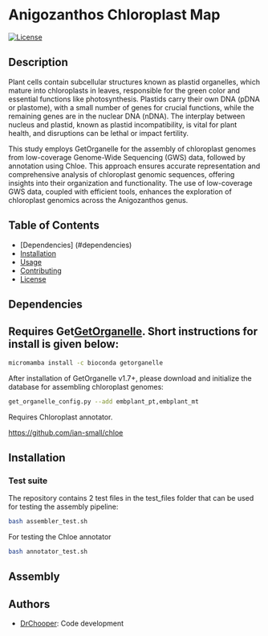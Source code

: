 # Anigozanthos Chloroplast Map

[![License](https://img.shields.io/badge/license-MIT-blue.svg)](LICENSE)

## Description
Plant cells contain subcellular structures known as plastid organelles, which mature into chloroplasts in leaves, responsible for the green color and essential functions like photosynthesis. Plastids carry their own DNA (pDNA or plastome), with a small number of genes for crucial functions, while the remaining genes are in the nuclear DNA (nDNA). The interplay between nucleus and plastid, known as plastid incompatibility, is vital for plant health, and disruptions can be lethal or impact fertility.

This study employs GetOrganelle for the assembly of chloroplast genomes from low-coverage Genome-Wide Sequencing (GWS) data, followed by annotation using Chloe. This approach ensures accurate representation and comprehensive analysis of chloroplast genomic sequences, offering insights into their organization and functionality. The use of low-coverage GWS data, coupled with efficient tools, enhances the exploration of chloroplast genomics across the Anigozanthos genus.

## Table of Contents

- [Dependencies] (#dependencies)
- [Installation](#installation)
- [Usage](#usage)
- [Contributing](#contributing)
- [License](#license)

## Dependencies
Requires Get[GetOrganelle](https://github.com/Kinggerm/GetOrganelle). Short instructions for install is given below:
---
```bash
micromamba install -c bioconda getorganelle
```
After installation of GetOrganelle v1.7+, please download and initialize the database for assembling chloroplast genomes:
```bash
get_organelle_config.py --add embplant_pt,embplant_mt
```
Requires Chloroplast annotator.

https://github.com/ian-small/chloe


## Installation


### Test suite
The repository contains 2 test files in the test_files folder that can be used for testing the assembly pipeline:
```bash
bash assembler_test.sh
```
For testing the Chloe annotator 
```bash
bash annotator_test.sh
```

## Assembly

## Authors
- [DrChooper](https://github.com/drchooper): Code development
